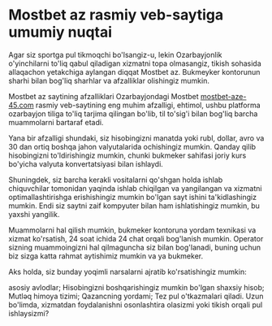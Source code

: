 # Mostbet az rasmiy veb-saytiga umumiy nuqtai
Agar siz sportga pul tikmoqchi bo'lsangiz-u, lekin Ozarbayjonlik o'yinchilarni to'liq qabul qiladigan xizmatni topa olmasangiz, tikish sohasida allaqachon yetakchiga aylangan diqqat Mostbet az. Bukmeyker kontorunun sharhi bilan bog'liq sharhlar va afzalliklar olishingiz mumkin.

Mostbet az saytining afzalliklari
Ozarbayjondagi Mostbet [mostbet-aze-45.com](https://mostbet-aze-45.com/) rasmiy veb-saytining eng muhim afzalligi, ehtimol, ushbu platforma ozarbayjon tiliga to'liq tarjima qilingan bo'lib, til to'sig'i bilan bog'liq barcha muammolarni bartaraf etadi.

Yana bir afzalligi shundaki, siz hisobingizni manatda yoki rubl, dollar, avro va 30 dan ortiq boshqa jahon valyutalarida ochishingiz mumkin. Qanday qilib hisobingizni to'ldirishingiz mumkin, chunki bukmeker sahifasi joriy kurs bo'yicha valyuta konvertatsiyasi bilan ishlaydi.

Shuningdek, siz barcha kerakli vositalarni qo'shgan holda ishlab chiquvchilar tomonidan yaqinda ishlab chiqilgan va yangilangan va xizmatni optimallashtirishga erishishingiz mumkin bo'lgan sayt ishini ta'kidlashingiz mumkin. Endi siz saytni zaif kompyuter bilan ham ishlatishingiz mumkin, bu yaxshi yangilik.

Muammolarni hal qilish mumkin, bukmeker kontoruna yordam texnikasi va xizmat ko'rsatish, 24 soat ichida 24 chat orqali bog'lanish mumkin. Operator sizning muammoingizni hal qilmaguncha siz bilan bog'lanadi, buning uchun biz sizga katta rahmat aytishimiz mumkin va ya bukmeker.

Aks holda, siz bunday yoqimli narsalarni ajratib ko'rsatishingiz mumkin:

asosiy avlodlar;
Hisobingizni boshqarishingiz mumkin bo'lgan shaxsiy hisob;
Mutləq himoya tizimi;
Qazancning yordami;
Tez pul o'tkazmalari qiladi.
Uzun bo'limda, xizmatdan foydalanishni osonlashtira olasizmi yoki tikish orqali pul ishlaysizmi?
